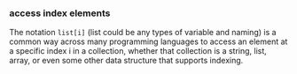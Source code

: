 <!-- 


# Heading 1
## Heading 2
### Heading 3

**This text is bold**
*This text is italic*

- Item 1
- Item 2
  - Subitem 1
  - Subitem 2

1. First item
2. Second item
3. Third item

[OpenAI](https://www.openai.com)



 -->

### access index elements    
The notation `list[i]` (list could be any types of variable and naming) is a common way across many programming languages to  access an element at a specific index i in a collection, whether that collection is a string, list, array, or even some other data structure that supports indexing.